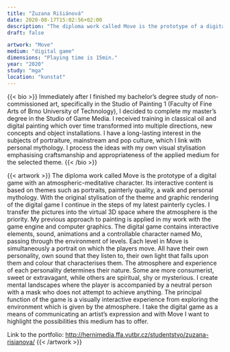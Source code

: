 ```yaml
---
title: "Zuzana Rišiánová"
date: 2020-08-17T15:02:56+02:00
description: "The diploma work called Move is the prototype of a digital game with an atmospheric-meditative character. Its interactive content is based on themes such as portraits, painterly quality, a walk and personal mythology."
draft: false

artwork: "Move"
medium: "digital game"
dimensions: "Playing time is 15min."
year: "2020"
study: "mga"
location: "kunstat"
---
```


{{< bio >}}
Immediately after I finished my bachelor’s degree study of non-commissioned art, specifically in the Studio of Painting 1 (Faculty of Fine Arts of Brno University of Technology), I decided to complete my master’s degree in the Studio of Game Media. I received training in classical oil and digital painting which over time transformed into multiple directions, new concepts and object installations. I have a long-lasting interest in the subjects of portraiture, mainstream and pop culture, which I link with personal mythology. I process the ideas with my own visual stylisation emphasising craftsmanship and appropriateness of the applied medium for the selected theme.
{{< /bio >}}


{{< artwork >}}
The diploma work called Move is the prototype of a digital game with an atmospheric-meditative character. Its interactive content is based on themes such as portraits, painterly quality, a walk and personal mythology. With the original stylisation of the theme and graphic rendering of the digital game I continue in the steps of my latest painterly cycles. I transfer the pictures into the virtual 3D space where the atmosphere is the priority. My previous approach to painting is applied in my work with the game engine and computer graphics. The digital game contains interactive elements, sound, animations and a controllable character named Mo, passing through the environment of levels. Each level in Move is simultaneously a portrait on which the players move. All have their own personality, own sound that they listen to, their own light that falls upon them and colour that characterises them. The atmosphere and experience of each personality determines their nature. Some are more consumerist, sweet or extravagant, while others are spiritual, shy or mysterious. I create mental landscapes where the player is accompanied by a neutral person with a mask who does not attempt to achieve anything. The principal function of the game is a visually interactive experience from exploring the environment which is given by the atmosphere. I take the digital game as a means of communicating an artist’s expression and with Move I want to highlight the possibilities this medium has to offer.

Link to the portfolio: http://hernimedia.ffa.vutbr.cz/studentstvo/zuzana-risianova/
{{< /artwork >}}
